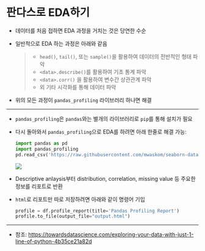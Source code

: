 # 판다스로 EDA하기

- 데이터를 처음 접하면 EDA 과정을 거치는 것은 당연한 수순

- 일반적으로 EDA 하는 과정은 아래와 같음

  > - `head()`, `tail()`, 또는 `sample()`을 활용하여 데이터의 전반적인 형태 파악
  > - `<data>.describe()`를 활용하여 기초 통계 파악
  > - `<data>.corr()` 을 활용하여 변수간 상관관계 파악
  > - 외 기타 시각화를 통해 데이터 파악

- 위의 모든 과정이 `pandas_profiling` 라이브러리 하나면 해결

___

- `pandas_profiling`은 `pandas`와는 별개의 라이브러리로 `pip`를 통해 설치가 필요

- 다시 돌아와서 `pandas_profiling`으로 EDA를 하려면 아래 한줄로 해결 가능:

  ```python
  import pandas as pd
  import pandas_profiling
  pd.read_csv('https://raw.githubusercontent.com/mwaskom/seaborn-data/master/planets.csv').profile_report()
  ```

  ![](https://miro.medium.com/max/600/1*bF8cMGoXOeDXKmKqqVsHHg.gif)

- Descriptive anlaysis부터 distribution, correlation, missing value 등 주요한 정보를 리포트로 반환

- `html`로 리포트만 따로 저장하려면 아래와 같이 명령어 기입

  ```python
  profile = df.profile_report(title='Pandas Profiling Report')
  profile.to_file(output_file="output.html")
  ```


___

- 참조: https://towardsdatascience.com/exploring-your-data-with-just-1-line-of-python-4b35ce21a82d